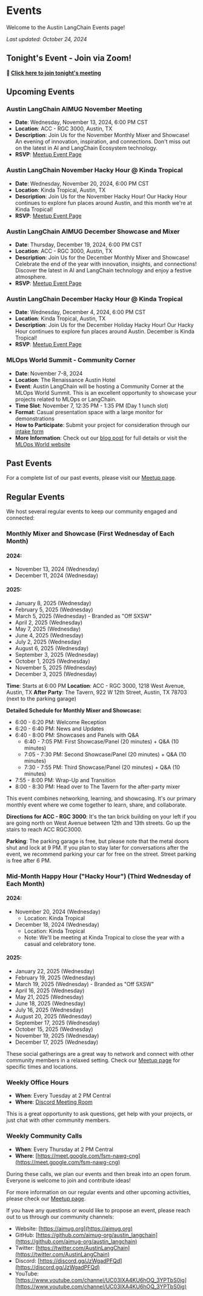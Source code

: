 # Events

Welcome to the Austin LangChain Events page!

*Last updated: October 24, 2024*

## Tonight's Event - Join via Zoom!
**🎥 [Click here to join tonight's meeting](https://us06web.zoom.us/j/88663359917?pwd=y36gIoxwlIVPzHHSbim3UR4fIZ6xeu.1)**

## Upcoming Events

### Austin LangChain AIMUG November Meeting
- **Date**: Wednesday, November 13, 2024, 6:00 PM CST
- **Location**: ACC - RGC 3000, Austin, TX
- **Description**: Join Us for the November Monthly Mixer and Showcase! An evening of innovation, inspiration, and connections. Don't miss out on the latest in AI and LangChain Ecosystem technology.
- **RSVP**: [Meetup Event Page](https://www.meetup.com/austin-langchain-ai-group/events/304169365/)

### Austin LangChain November Hacky Hour @ Kinda Tropical
- **Date**: Wednesday, November 20, 2024, 6:00 PM CST
- **Location**: Kinda Tropical, Austin, TX
- **Description**: Join Us for the November Hacky Hour! Our Hacky Hour continues to explore fun places around Austin, and this month we're at Kinda Tropical!
- **RSVP**: [Meetup Event Page](https://www.meetup.com/austin-langchain-ai-group/events/304170533/)

### Austin LangChain AIMUG December Showcase and Mixer
- **Date**: Thursday, December 19, 2024, 6:00 PM CST
- **Location**: ACC - RGC 3000, Austin, TX
- **Description**: Join Us for the December Monthly Mixer and Showcase! Celebrate the end of the year with innovation, insights, and connections! Discover the latest in AI and LangChain technology and enjoy a festive atmosphere.
- **RSVP**: [Meetup Event Page](https://www.meetup.com/austin-langchain-ai-group/events/304169482/)

### Austin LangChain December Hacky Hour @ Kinda Tropical
- **Date**: Wednesday, December 4, 2024, 6:00 PM CST
- **Location**: Kinda Tropical, Austin, TX
- **Description**: Join Us for the December Holiday Hacky Hour! Our Hacky Hour continues to explore fun places around Austin. December is Kinda Tropical!
- **RSVP**: [Meetup Event Page](https://www.meetup.com/austin-langchain-ai-group/events/304172493/)

### MLOps World Summit - Community Corner
- **Date**: November 7-8, 2024
- **Location**: The Renaissance Austin Hotel
- **Event**: Austin LangChain will be hosting a Community Corner at the MLOps World Summit. This is an excellent opportunity to showcase your projects related to MLOps or LangChain.
- **Time Slot**: November 7, 12:35 PM - 1:35 PM (Day 1 lunch slot)
- **Format**: Casual presentation space with a large monitor for demonstrations
- **How to Participate**: Submit your project for consideration through our [intake form](https://forms.gle/9aDS8z5ASBagMJXm8)
- **More Information**: Check out our [blog post](/blog/mlops-world-community-corner) for full details or visit the [MLOps World website](https://mlopsworld.com/)

## Past Events

For a complete list of our past events, please visit our [Meetup page](https://www.meetup.com/austin-langchain-ai-group/events/past/).

## Regular Events

We host several regular events to keep our community engaged and connected:

### Monthly Mixer and Showcase (First Wednesday of Each Month)

#### 2024:
- November 13, 2024 (Wednesday)
- December 11, 2024 (Wednesday)

#### 2025:
- January 8, 2025 (Wednesday)
- February 5, 2025 (Wednesday)
- March 5, 2025 (Wednesday) - Branded as "Off SXSW"
- April 2, 2025 (Wednesday)
- May 7, 2025 (Wednesday)
- June 4, 2025 (Wednesday)
- July 2, 2025 (Wednesday)
- August 6, 2025 (Wednesday)
- September 3, 2025 (Wednesday)
- October 1, 2025 (Wednesday)
- November 5, 2025 (Wednesday)
- December 3, 2025 (Wednesday)

**Time**: Starts at 6:00 PM
**Location**: ACC - RGC 3000, 1218 West Avenue, Austin, TX
**After Party**: The Tavern, 922 W 12th Street, Austin, TX 78703 (next to the parking garage)

**Detailed Schedule for Monthly Mixer and Showcase:**
- 6:00 - 6:20 PM: Welcome Reception
- 6:20 - 6:40 PM: News and Updates
- 6:40 - 8:00 PM: Showcases and Panels with Q&A
  - 6:40 - 7:05 PM: First Showcase/Panel (20 minutes) + Q&A (10 minutes)
  - 7:05 - 7:30 PM: Second Showcase/Panel (20 minutes) + Q&A (10 minutes)
  - 7:30 - 7:55 PM: Third Showcase/Panel (20 minutes) + Q&A (10 minutes)
- 7:55 - 8:00 PM: Wrap-Up and Transition
- 8:00 - 8:30 PM: Head over to The Tavern for the after-party mixer

This event combines networking, learning, and showcasing. It's our primary monthly event where we come together to learn, share, and collaborate.

**Directions for ACC - RGC 3000**: It's the tan brick building on your left if you are going north on West Avenue between 12th and 13th streets. Go up the stairs to reach ACC RGC3000.

**Parking**: The parking garage is free, but please note that the metal doors shut and lock at 9 PM. If you plan to stay later for conversations after the event, we recommend parking your car for free on the street. Street parking is free after 6 PM.

### Mid-Month Happy Hour ("Hacky Hour") (Third Wednesday of Each Month)

#### 2024:
- November 20, 2024 (Wednesday)
  - Location: Kinda Tropical
- December 18, 2024 (Wednesday)
  - Location: Kinda Tropical
  - Note: We'll be meeting at Kinda Tropical to close the year with a casual and celebratory tone.

#### 2025:
- January 22, 2025 (Wednesday)
- February 19, 2025 (Wednesday)
- March 19, 2025 (Wednesday) - Branded as "Off SXSW"
- April 16, 2025 (Wednesday)
- May 21, 2025 (Wednesday)
- June 18, 2025 (Wednesday)
- July 16, 2025 (Wednesday)
- August 20, 2025 (Wednesday)
- September 17, 2025 (Wednesday)
- October 15, 2025 (Wednesday)
- November 19, 2025 (Wednesday)
- December 17, 2025 (Wednesday)

These social gatherings are a great way to network and connect with other community members in a relaxed setting. Check our [Meetup page](https://www.meetup.com/austin-langchain-ai-group/) for specific times and locations.

### Weekly Office Hours
- **When**: Every Tuesday at 2 PM Central
- **Where**: [Discord Meeting Room](https://discord.com/channels/1149779360178524272/1149779360967045170)

This is a great opportunity to ask questions, get help with your projects, or just chat with other community members.

### Weekly Community Calls
- **When**: Every Thursday at 2 PM Central
- **Where**: [https://meet.google.com/fsm-nawg-cng](https://meet.google.com/fsm-nawg-cng)

During these calls, we plan our events and then break into an open forum. Everyone is welcome to join and contribute ideas!

For more information on our regular events and other upcoming activities, please check our [Meetup page](https://www.meetup.com/austin-langchain-ai-group/events/).

If you have any questions or would like to propose an event, please reach out to us through our community channels:

- Website: [https://aimug.org](https://aimug.org)
- GitHub: [https://github.com/aimug-org/austin_langchain](https://github.com/aimug-org/austin_langchain)
- Twitter: [https://twitter.com/AustinLangChain](https://twitter.com/AustinLangChain)
- Discord: [https://discord.gg/JzWgadPFQd](https://discord.gg/JzWgadPFQd)
- YouTube: [https://www.youtube.com/channel/UC03IXA4KU6hOQ_3YPTbS0ig](https://www.youtube.com/channel/UC03IXA4KU6hOQ_3YPTbS0ig)
